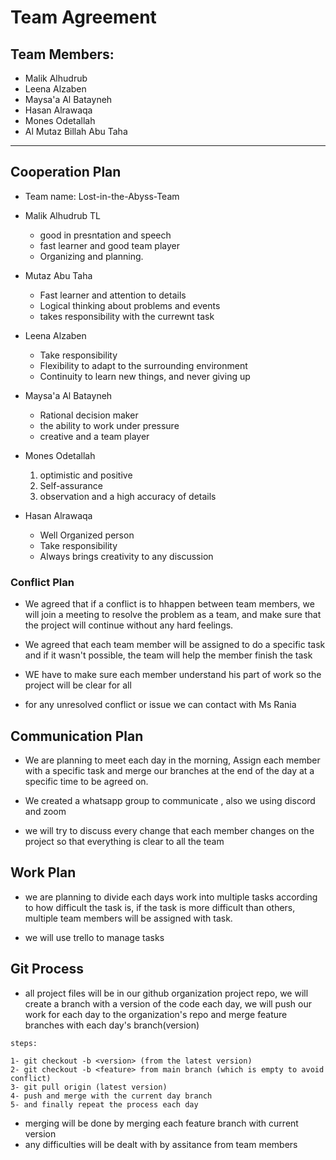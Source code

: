 # Team Agreement

## Team Members:
- Malik Alhudrub
- Leena Alzaben
- Maysa'a Al Batayneh
- Hasan Alrawaqa
- Mones Odetallah
- Al Mutaz Billah Abu Taha
----

## Cooperation Plan

* Team name: Lost-in-the-Abyss-Team

* Malik Alhudrub TL
     * good in presntation and speech
     * fast learner and good team player 
     * Organizing and planning.

* Mutaz Abu Taha 
     * Fast learner and attention to details
     * Logical thinking about problems and events
     * takes responsibility with the currewnt task

* Leena Alzaben 
    * Take responsibility
    * Flexibility to adapt to the surrounding environment
    * Continuity to learn new things, and never giving up

* Maysa'a Al Batayneh 
    * Rational decision maker
    * the ability to work under pressure
    * creative and a team player

* Mones Odetallah
    1. optimistic and positive
    2. Self-assurance
    3. observation and a high accuracy of details

* Hasan Alrawaqa
    * Well Organized person
    * Take responsibility
    * Always brings creativity to any discussion

### Conflict Plan

* We agreed that if a conflict is to hhappen between team members, we will join a meeting to resolve the problem as a team, and make sure that the project will continue without any hard feelings.

* We agreed that each team member will be assigned to do a specific task and if it wasn't possible, the team will help the member finish the task

* WE have to make sure each member understand his part of work so the project will be clear for all 
* for any unresolved conflict or issue we can contact with Ms Rania

## Communication Plan

* We are planning to meet each day in the morning, Assign each member with a specific task and merge our branches at the end of the day at a specific time to be agreed on.

* We created a whatsapp group to communicate , also we using discord and zoom 

 * we will try to discuss every change that each member changes on the project so that everything is clear to all the team


 ## Work Plan

 * we are planning to divide each days work into multiple tasks according to how difficult the task is, if the task is more difficult than others, multiple team members will be assigned with task.

 * we will use trello to manage tasks 

 ## Git Process
 * all project files will be in our github organization project repo, we will create a branch with a version of the code each day, we will push our work for each day to the organization's repo and merge feature branches with each day's branch(version)

 ```
 steps:

1- git checkout -b <version> (from the latest version)
2- git checkout -b <feature> from main branch (which is empty to avoid conflict)
3- git pull origin (latest version)
4- push and merge with the current day branch
5- and finally repeat the process each day

```
* merging will be done by merging each feature branch with current version
* any difficulties will be dealt with by assitance from team members 